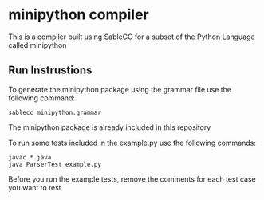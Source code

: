# minipython compiler
This is a compiler built using SableCC for a subset of the Python Language called minipython

## Run Instrustions
To generate the minipython package using the grammar file use the following command:
```
sablecc minipython.grammar
```
The minipython package is already included in this repository


To run some tests included in the example.py use the following commands:
```
javac *.java
java ParserTest example.py
```
Before you run the example tests, remove the comments for each test case you want to test
